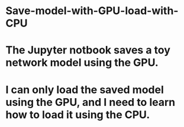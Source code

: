 # Save-model-with-GPU-load-with-CPU
# The Jupyter notbook saves a toy network model using the GPU.
# I can only load the saved model using the GPU, and I need to learn how to load it using the CPU.

